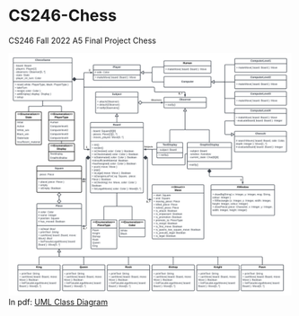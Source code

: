 # CS246-Chess
CS246 Fall 2022 A5 Final Project Chess

<div>
  <img alt="UML" src="docs/uml.pdf" />
  In pdf: <a href="docs/uml.pdf">UML Class Diagram</a>
</div>
